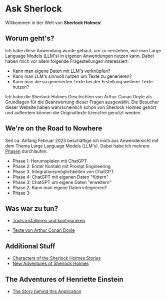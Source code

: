 # Ask Sherlock

Willkommen in der Welt von **Sherlock Holmes**!

## Worum geht's?
Ich habe diese Anwendung wurde gebaut, um zu verstehen, wie man Large Language Models (LLM's) 
in eigenen Anwendungen nutzen kann. Dabei haben mich vor allem folgende Fragestellungen interessiert:

- Kann man eigene Daten mit LLM's verknüpfen?
- Kann man LLM's sinnvoll nutzen um Texte zu generieren?
- Kann man die so generierten Texte bei der Erstellung weiterer Texte nutzen?

Ich habe die Sherlock Holmes Geschichten von Arthur Conan Doyle als Grundlagen für die Beantwortung
dieser Fragen ausgewählt. Die Besucher dieser Website haben wahrscheinlich schon von Sherlock
Holmes gehört und außerdem können die Originaltexte lizenzfrei genutzt werden.

## We're on the Road to Nowhere 
Seit ca. Anfang Februar 2023 beschäftige ich mich aus Anwendersicht mit dem Thema Large Language Models (LLM's). 
Dabei habe ich mehrere [Phasen](./phasen.md) durchlaufen.

- Phase 1: Herumspielen mit ChatGPT
- Phase 2: Erster Kontakt mit Prompt Engineering
- Phase 3: Integrationsmöglichkeiten von ChatGPT
- Phase 4: ChatGPT mit eigenen Daten "füttern"
- Phase 3: ChatGPT um eigene Daten "erweitern"
- Phase 2: Kann man eigene Daten integrieren?
- Phase 3: 

## Was war zu tun?
- [Tools installieren und konfigurieren](./howto/supabase.md)


- [Texte von Arthur Conan Doyle](sources.md)

## Additional Stuff
- [Characters of the Sherlock Holmes Stories](./characters/index.md)
- [New Adventures of Sherlock Holmes](./src/newa/index.md)

## The Adventures of Henriette Einstein

- [The Story behind this Application](adventures/henni.md)
